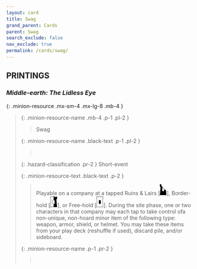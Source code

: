 ```yaml
---
layout: card
title: Swag
grand_parent: Cards
parent: Swag
search_exclude: false
nav_exclude: true
permalink: /cards/swag/
---
```


## PRINTINGS


### _Middle-earth: The Lidless Eye_

{: .minion-resource .mx-sm-4 .mx-lg-8 .mb-4 }
> {: .minion-resource-name .mb-4 .p-1 .pl-2 }
> > <div class="hazard-mp"></div>
> > <div class="card-name">Swag</div>
>
> {: .minion-resource-name .black-text .p-1 .pl-2 }
> > &nbsp;
>
> {: .hazard-classification .pr-2 }
> Short-event
>
> {: .minion-resource-text .black-text .p-2 }
> > Playable on a company at a tapped Ruins & Lairs \[![](/assets/images/ruinlair.svg)], Border-hold \[![](/assets/images/border-hold.svg)], or Free-hold \[![](/assets/images/free-hold.svg)]. During the site phase, one or two characters in that company may each tap to take control ofa non-unique, non-hoard minor item of the following type: weapon, armor, shield, or helmet. You may take these items from your play deck (reshuffle if used), discard pile, and/or sideboard. 
> 
> {: .minion-resource-name .p-1 .pr-2 }
> > <div class="card-shield"></div>
> > <div class="card-corruption-white">&nbsp;</div>
